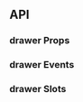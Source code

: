 ## API

### drawer Props

<field-table :data="drawerProps"/>

### drawer Events

<field-table :data="drawerEvents" type="emits" />

### drawer Slots

<field-table :data="drawerSlots"  type="slots"/>

<script setup>
import { ref } from 'vue';

const drawerProps = ref([
  {
    name: 'visible (v-model)',
    desc: '抽屉是否可见',
    type: 'boolean',
    value: '`false`',
  },
  {
    name: 'default-visible',
    desc: '抽屉默认是否可见（非受控模式）',
    type: 'boolean',
    value: '`false`',
  },
  {
    name: 'placement',
    desc: '抽屉放置的位置',
    type: "'top' | 'right' | 'bottom' | 'left'",
    value: "'right'",
  },
  {
    name: 'title',
    desc: '标题',
    type: 'string',
    value: '-',
  },
  {
    name: 'mask',
    desc: '是否显示遮罩层',
    type: 'boolean',
    value: '`true`',
  },
  {
    name: 'mask-closable',
    desc: '点击遮罩层是否可以关闭',
    type: 'boolean',
    value: '`true`',
  },
  {
    name: 'closable',
    desc: '是否展示关闭按钮',
    type: 'boolean',
    value: '`true`',
  },
  {
    name: 'ok-text',
    desc: '确认按钮的内容',
    type: 'string',
    value: '-',
  },
  {
    name: 'cancel-text',
    desc: '取消按钮的内容',
    type: 'string',
    value: '-',
  },
  {
    name: 'ok-loading',
    desc: '确认按钮是否为加载中状态',
    type: 'boolean',
    value: '`false`',
  },
  {
    name: 'ok-button-props',
    desc: '确认按钮的Props',
    type: 'ButtonProps',
    value: '-',
  },
  {
    name: 'cancel-button-props',
    desc: '取消按钮的Props',
    type: 'ButtonProps',
    value: '-',
  },
  {
    name: 'unmount-on-close',
    desc: '关闭时是否卸载节点',
    type: 'boolean',
    value: 'false',
  },
  {
    name: 'width',
    desc: '抽屉的宽度（仅在placement为right,left时可用）',
    type: 'number | string',
    value: '250',
  },
  {
    name: 'height',
    desc: '抽屉的高度（仅在placement为top,bottom时可用）',
    type: 'number | string',
    value: '250',
  },
  {
    name: 'popup-container',
    desc: '弹出框的挂载容器',
    type: 'string | HTMLElement',
    value: "'body'",
  },
  {
    name: 'drawer-style',
    desc: '抽屉的样式',
    type: 'CSSProperties',
    value: '-',
  },
  {
    name: 'body-class',
    desc: '抽屉内容部分的类名',
    type: 'ClassName',
    value: '-',
  },
  {
    name: 'body-style',
    desc: '抽屉内容部分的样式',
    type: 'StyleValue',
    value: '-',
  },
  {
    name: 'on-before-ok',
    desc: '触发 ok 事件前的回调函数。如果返回 false 则不会触发后续事件，也可使用 done 进行异步关闭。',
    type: '(done: (closed: boolean) => void) => void | boolean | Promise<void | boolean>',
    value: '-',
  },
  {
    name: 'on-before-cancel',
    desc: '触发 cancel 事件前的回调函数。如果返回 false 则不会触发后续事件。',
    type: '() => boolean',
    value: '-',
  },
  {
    name: 'esc-to-close',
    desc: '是否支持 ESC 键关闭抽屉',
    type: 'boolean',
    value: 'true',
  },
  {
    name: 'render-to-body',
    desc: '抽屉是否挂载在 body 元素下',
    type: 'boolean',
    value: 'true',
  },
  {
    name: 'header',
    desc: '是否展示头部内容',
    type: 'boolean',
    value: 'true',
  },
  {
    name: 'footer',
    desc: '是否展示底部内容',
    type: 'boolean',
    value: 'true',
  },
  {
    name: 'hide-cancel',
    desc: '是否隐藏取消按钮',
    type: 'boolean',
    value: 'false)',
  },
]);

const drawerEvents = ref([
  {
    name: 'ok',
    desc: '点击确定按钮时触发',
    type: 'ev: MouseEvent',
    value: '-',
  },
  {
    name: 'cancel',
    desc: '点击取消、关闭按钮时触发',
    type: 'ev: MouseEvent | KeyboardEvent',
    value: '-',
  },
  {
    name: 'open',
    desc: '抽屉打开后（动画结束）触发',
    type: '-',
    value: '-',
  },
  {
    name: 'close',
    desc: '抽屉关闭后（动画结束）触发',
    type: '-',
    value: '-',
  },
  {
    name: 'before-open',
    desc: '对话框打开前触发',
    type: '-',
    value: '-',
  },
  {
    name: 'before-close',
    desc: '对话框关闭前触发',
    type: '-',
    value: '-',
  },
]);

const drawerSlots = ref([
  {
    name: 'header',
    desc: '页眉',
    type: '-',
    value: '-',
  },
  {
    name: 'title',
    desc: '标题',
    type: '-',
    value: '-',
  },
  {
    name: 'footer',
    desc: '页脚',
    type: '-',
    value: '-',
  },
]);
</script>
